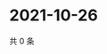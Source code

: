 # 2021-10-26

共 0 条

<!-- BEGIN WEIBO -->
<!-- 最后更新时间 Tue Oct 26 2021 20:13:22 GMT+0800 (China Standard Time) -->

<!-- END WEIBO -->
